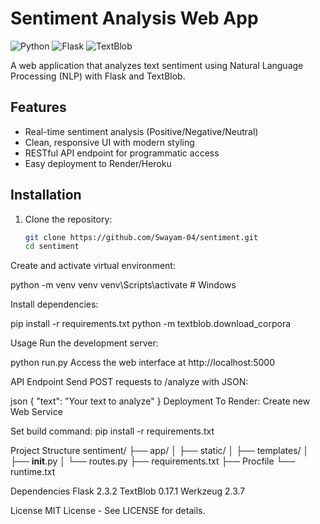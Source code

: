 # Sentiment Analysis Web App

![Python](https://img.shields.io/badge/python-3.8+-blue.svg)
![Flask](https://img.shields.io/badge/flask-2.3.2-lightgrey.svg)
![TextBlob](https://img.shields.io/badge/textblob-0.17.1-yellowgreen.svg)

A web application that analyzes text sentiment using Natural Language Processing (NLP) with Flask and TextBlob.

## Features

- Real-time sentiment analysis (Positive/Negative/Neutral)
- Clean, responsive UI with modern styling
- RESTful API endpoint for programmatic access
- Easy deployment to Render/Heroku

## Installation

1. Clone the repository:
   ```bash
   git clone https://github.com/Swayam-04/sentiment.git
   cd sentiment
Create and activate virtual environment:

python -m venv venv
venv\Scripts\activate     # Windows

Install dependencies:

pip install -r requirements.txt
python -m textblob.download_corpora

Usage
Run the development server:

python run.py
Access the web interface at http://localhost:5000

API Endpoint
Send POST requests to /analyze with JSON:

json
{
  "text": "Your text to analyze"
}
Deployment
To Render:
Create new Web Service

Set build command: pip install -r requirements.txt

Project Structure
sentiment/
├── app/
│   ├── static/
│   ├── templates/
│   ├── __init__.py
│   └── routes.py
├── requirements.txt
├── Procfile
└── runtime.txt

Dependencies
Flask 2.3.2
TextBlob 0.17.1
Werkzeug 2.3.7

License
MIT License - See LICENSE for details.

